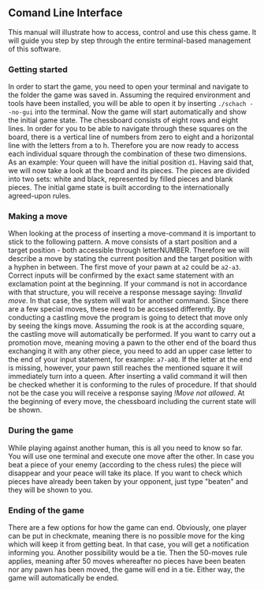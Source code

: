 ## Comand Line Interface 

This manual will illustrate how to access, control and use this chess game. It will guide you step by step through the entire terminal-based management of this software.


### Getting started
In order to start the game, you need to open your terminal and navigate to the folder the game was saved in. Assuming the required environment and tools have been installed, you will be able to open it by inserting `./schach --no-gui` into the terminal. Now the game will start automatically and show the initial game state. The chessboard consists of eight rows and eight lines. In order for you to be able to navigate through these squares on the board, there is a vertical line of numbers from zero to eight and a horizontal line with the letters from a to h. Therefore you are now ready to access each individual square through the combination of these two dimensions. As an example: Your queen will have the initial position `d1`.
Having said that, we will now take a look at the board and its pieces. The pieces are divided into two sets: white and black, represented by filled pieces and blank pieces. The initial game state is built according to the internationally agreed-upon rules. 

### Making a move
When looking at the process of inserting a move-command it is important to stick to the following pattern. A move consists of a start position and a target position - both accessible through letterNUMBER. Therefore we will describe a move by stating the current position and the target position with a hyphen in between. The first move of your pawn at `a2` could be `a2-a3`. Correct inputs will be confirmed by the exact same statement with an exclamation point at the beginning. If your command is not in accordance with that structure, you will receive a response message saying: *!Invalid move*. In that case, the system will wait for another command. 
Since there are a few special moves, these need to be accessed differently. By conducting a castling move the program is going to detect that move only by seeing the kings move. Assuming the rook is at the according square, the castling move will automatically be performed. If you want to carry out a promotion move, meaning moving a pawn to the other end of the board thus exchanging it with any other piece, you need to add an upper case letter to the end of your input statement, for example: `a7-a8Q`. If the letter at the end is missing, however, your pawn still reaches the mentioned square it will immediately turn into a queen.
After inserting a valid command it will then be checked whether it is conforming to the rules of procedure. If that should not be the case you will receive a response saying *!Move not allowed*.
At the beginning of every move, the chessboard including the current state will be shown.

### During the game
While playing against another human, this is all you need to know so far. You will use one terminal and execute one move after the other. In case you beat a piece of your enemy (according to the chess rules) the piece will disappear and your peace will take its place. If you want to check which pieces have already been taken by your opponent, just type "beaten" and they will be shown to you. 

### Ending of the game
There are a few options for how the game can end. Obviously, one player can be put in checkmate, meaning there is no possible move for the king which will keep it from getting beat. In that case, you will get a notification informing you. Another possibility would be a tie. Then the 50-moves rule applies, meaning after 50 moves whereafter no pieces have been beaten nor any pawn has been moved, the game will end in a tie. Either way, the game will automatically be ended.



